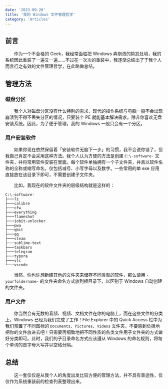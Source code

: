 ```yaml
---
date: '2023-09-20'
title: '我的 Windows 文件管理哲学'
category: 'Articles'
---
```


## 前言

&emsp;&emsp;作为一个不合格的 Geek，我经常面临把 Windows 弄崩溃的尴尬处境，我的系统因此重装了一遍又一遍……不过在一次次的重装中，我逐渐总结出了于我个人而言行之有效的文件管理哲学，在此略做总结。

## 管理方法

### 磁盘分区

&emsp;&emsp;我个人对磁盘分区没有什么特别的需求，现代的操作系统与电脑一般不会出现崩溃到不得不丢失分区的情况，只要装个 PE 就能基本解决需求。除非你喜欢无盘安装系统。因此，为了便于管理，我的 Windows 一般只会有一个分区。

### 用户安装软件

&emsp;&emsp;如果你现在依然保留着「安装软件无脑下一步」的习惯，我不会说你错了，但我自己肯定不会采用这种方法。我个人认为方便的方法是创建 `C:\-software-` 文件夹，并将常用软件安装在里面。每个软件单独拥有一个子文件夹，并且以软件名称的全称或缩写命名，仅包括减号、小写字母以及数字。一些常用的单 exe 应用直接放在该目录下即可，不需要创建子文件夹。

&emsp;&emsp;比如，我现在的软件文件夹的层级结构就是这样的：

```
C:\-software-
├───7z
├───calibre
├───cfw
├───everything
├───flameshot
├───iobit-unlocker
├───pwa
├───qbit
├───qq
├───steam
├───sublime-text
├───taskbarx
├───telegram
├───typora
├───vlc
└───vscode
```

&emsp;&emsp;当然，你也许想新建其他的文件夹来储存不同类型的软件，那么请用 `-yourfoldername-` 的文件夹命名方式放到根目录下，以区别于 Windows 自动创建的文件夹。

### 用户文件

&emsp;&emsp;你当然会有无数的音频、视频、文档文件在你的电脑上，而在这些文件的分类上，Windows 已经为我们完成了工作！File Explorer 中的 Quick Access 栏中为我们预置了不同图标的 `Documents`、`Pictures`、`Videos` 文件夹，不要感到负担地把你的文件放进去吧！只需要再细致地把不同性质的各类文件用子文件夹的方式做好分类即可。此时，我们的子目录命名方式应该遵从 Windows 的命名规则，将每个单词的首字母大写并以空格分隔。

## 总结

&emsp;&emsp;这一套仅仅是从我个人的角度出发比较方便的管理方法，并不具有普适性，仅仅作为系统重装前的检查列表整理出来。